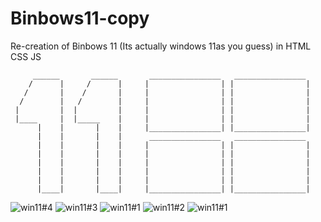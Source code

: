 # Binbows11-copy
Re-creation of Binbows 11 (Its actually  windows 11as you guess) in HTML CSS JS

         ______       ______       ________________   ________________
        /      |     /      |     |                | |                |
       /       |    /       |     |                | |                |
      /        |   /        |     |                | |                |
     |         |  |         |     |                | |                |
     |____     |  |_____    |     |                | |                |
          |    |       |    |     |________________| |________________|
          |    |       |    |      ________________   ________________
          |    |       |    |     |                | |                |
          |    |       |    |     |                | |                |
          |    |       |    |     |                | |                |
          |    |       |    |     |                | |                |
          |    |       |    |     |                | |                |
          |____|       |____|     |________________| |________________|
              
              
              
              
              
![win11#4](https://user-images.githubusercontent.com/90518786/137381112-cf24d4f8-eb22-4955-a722-d0bfd60d1833.PNG)
![win11#3](https://user-images.githubusercontent.com/90518786/137381120-1afe0540-dc6a-4e2a-b408-538bd79ce881.PNG)
![win11#1](https://user-images.githubusercontent.com/90518786/137381139-5e9ab4ad-bb6f-4666-bbfb-cab390280288.PNG)
![win11#2](https://user-images.githubusercontent.com/90518786/137381153-c8f5e1a3-1e5b-4b82-9e51-83e274369183.PNG)
![win11#1](https://user-images.githubusercontent.com/90518786/137381171-acd3d861-490d-41a6-ac08-9ec4f7f3f88f.PNG)
